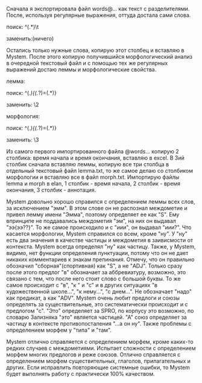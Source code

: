 Сначала я экспортировала файл words@... как текст с разделителями. После, используя регулярные выражения, оттуда достала сами слова.

поиск: ^(.*)\t

заменить:(ничего)

Остались только нужные слова, копирую этот столбец и вставляю в Mystem. После этого копирую получившийся морфологический анализ в очередной текстовый файл и с помощью тех же регулярных выражений достаю леммы и морфологические свойства.


лемма:

поиск: ^(.*)\{(.*?)\=(.*)\}

заменить: \2

морфология:

поиск: ^(.*)\{(.*?)\=(.*)\}

заменить: \3

Из самого первого импортированного файла @words... копирую 2 столбика: время начала и время окончания, вставляю в excel. В 3ий столбик сначала вставляю леммы, копирую все три столбца в отдельный текстовый файл lemma.txt, то же самое делаю со столбиком морфологии и вставляю все в файл morph.txt.
Импортирую файлы lemma и morph в elan, 1 столбик - время начала, 2 столбик - время окончания, 3 столбик - аннотация.


Mystem довольно хорошо справился с определением леммы всех слов, за исключением "эмм". В этом слове он не распознал междометие и привел лемму имени "Эмма", поэтому определяет ее как "S". Ему впринципе не поддавались междометия "эм", на них он выдавал "ээ{ээ??}".
То же самое происходило и с "иии", он выдавал "иии?".
Что касается морфологии, Mystem справился со всем, кроме "ну". У "ну" есть два значения в качестве частицы и междометия в заивисмости от контекста. Mystem всегда определял "ну" как частицу. Также, у  Mystem, видимо, нет функции определения пунктуации, потому что он не дает никаких комментариев к знакам препинания. Отмечу, что он правильно обозначил "сборная"(спортивная) как "S", а не "ADJ". Только сразу после этого предлог "в" обозначает за аббревиатуру, возможно, это связано с тем, что после него стоит слово с большой буквы. То же самое происходит с "в", "к " и "с" и в других ситуациях "в художественной школе...", "к нему...", "с днем...". Не обозначает "надо" как предикат, а как "ADV". Mystem очень любит предлоги и союзы определять за существительные, это систематически происходит и с предлогом "с". "Это" определяет за SPRO, по корпусу это возможно, по словарю Зализняка "это" является частицей. "А" союз определяет за частицу в контексте противопосталения "...а он ну". Также проблемы с определением морфем у "типа" и "там".

Mystem отлично справляется с определением морфем, кроме каких-то редких случаев с междометиями. Испытает сложности с определением морфем многих предлогов и реже союзов. Отлично справляется с определением морфем существительных, глаголов, прилагательных и других. Если исправлить повторяющие системные ошибки, то Mystem будет выполнять работу с практически 100% качеством.
